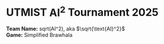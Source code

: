 # UTMIST $\text{AI}^2$ Tournament 2025

**Team Name:** sqrt(AI^2), aka $\sqrt{\text{AI}^2}$\
**Game:** Simplified Brawhala
